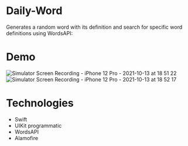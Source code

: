 # Daily-Word
Generates a random word with its definition and search for specific word definitions using WordsAPI: 

# Demo
![Simulator Screen Recording - iPhone 12 Pro - 2021-10-13 at 18 51 22](https://user-images.githubusercontent.com/51388551/137422502-fb16b574-951c-4f7c-9625-ebacd16d84cc.gif)
![Simulator Screen Recording - iPhone 12 Pro - 2021-10-13 at 18 52 17](https://user-images.githubusercontent.com/51388551/137422503-d62f23e2-cfc4-4cb8-8abd-545c06144d37.gif)


# Technologies
- Swift
- UIKit programmatic
- WordsAPI
- Alamofire
